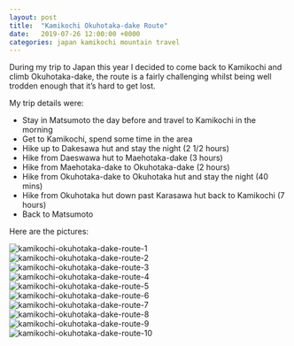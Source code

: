 ```yaml
---
layout: post
title:  "Kamikochi Okuhotaka-dake Route"
date:   2019-07-26 12:00:00 +0000
categories: japan kamikochi mountain travel 
---
```


During my trip to Japan this year I decided to come back to Kamikochi and climb Okuhotaka-dake, the route is a fairly challenging whilst being well trodden enough that it’s hard to get lost.

My trip details were:

* Stay in Matsumoto the day before and travel to Kamikochi in the morning
* Get to Kamikochi, spend some time in the area
* Hike up to Dakesawa hut and stay the night (2 1/2 hours)
* Hike from Daeswawa hut to Maehotaka-dake (3 hours)
* Hike from Maehotaka-dake to Okuhotaka-dake (2 hours)
* Hike from Okuhotaka-dake to Okuhotaka hut and stay the night (40 mins)
* Hike from Okuhotaka hut down past Karasawa hut back to Kamikochi (7 hours)
* Back to Matsumoto

Here are the pictures:

![kamikochi-okuhotaka-dake-route-1](https://sa220030efa07d.blob.core.windows.net/images/2019/07/26/kamikochi-okuhotaka-dake-route-1.jpg)
![kamikochi-okuhotaka-dake-route-2](https://sa220030efa07d.blob.core.windows.net/images/2019/07/26/kamikochi-okuhotaka-dake-route-2.jpg)
![kamikochi-okuhotaka-dake-route-3](https://sa220030efa07d.blob.core.windows.net/images/2019/07/26/kamikochi-okuhotaka-dake-route-3.jpg)
![kamikochi-okuhotaka-dake-route-4](https://sa220030efa07d.blob.core.windows.net/images/2019/07/26/kamikochi-okuhotaka-dake-route-4.jpg)
![kamikochi-okuhotaka-dake-route-5](https://sa220030efa07d.blob.core.windows.net/images/2019/07/26/kamikochi-okuhotaka-dake-route-5.jpg)
![kamikochi-okuhotaka-dake-route-6](https://sa220030efa07d.blob.core.windows.net/images/2019/07/26/kamikochi-okuhotaka-dake-route-6.jpg)
![kamikochi-okuhotaka-dake-route-7](https://sa220030efa07d.blob.core.windows.net/images/2019/07/26/kamikochi-okuhotaka-dake-route-7.jpg)
![kamikochi-okuhotaka-dake-route-8](https://sa220030efa07d.blob.core.windows.net/images/2019/07/26/kamikochi-okuhotaka-dake-route-8.jpg)
![kamikochi-okuhotaka-dake-route-9](https://sa220030efa07d.blob.core.windows.net/images/2019/07/26/kamikochi-okuhotaka-dake-route-9.jpg)
![kamikochi-okuhotaka-dake-route-10](https://sa220030efa07d.blob.core.windows.net/images/2019/07/26/kamikochi-okuhotaka-dake-route-10.jpg)